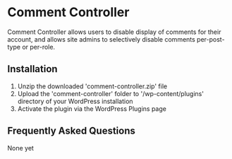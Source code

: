 # Comment Controller #

Comment Controller allows users to disable display of comments for their account, and allows site admins to selectively disable comments per-post-type or per-role.

## Installation ##

1. Unzip the downloaded 'comment-controller.zip' file
2. Upload the 'comment-controller' folder to '/wp-content/plugins' directory of your WordPress installation
3. Activate the plugin via the WordPress Plugins page

## Frequently Asked Questions ##

None yet
